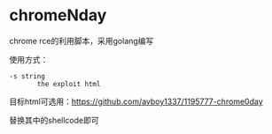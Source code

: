 # chromeNday
chrome rce的利用脚本，采用golang编写

使用方式：

```
-s string
       the exploit html
```

目标html可选用：https://github.com/avboy1337/1195777-chrome0day

替换其中的shellcode即可


